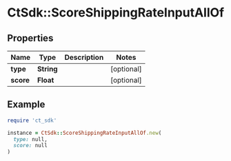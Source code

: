# CtSdk::ScoreShippingRateInputAllOf

## Properties

| Name | Type | Description | Notes |
| ---- | ---- | ----------- | ----- |
| **type** | **String** |  | [optional] |
| **score** | **Float** |  | [optional] |

## Example

```ruby
require 'ct_sdk'

instance = CtSdk::ScoreShippingRateInputAllOf.new(
  type: null,
  score: null
)
```

